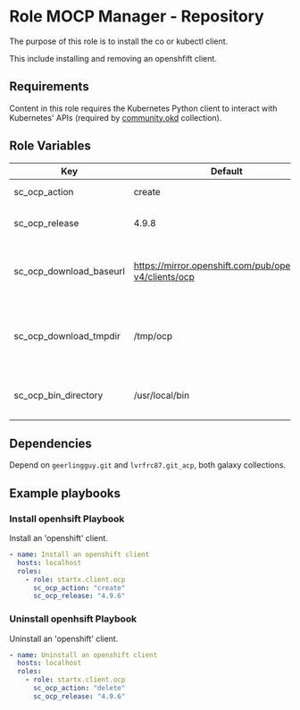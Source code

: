# Role MOCP Manager - Repository

The purpose of this role is to install the co or kubectl client.

This include installing and removing an openshfift client.

## Requirements

Content in this role requires the Kubernetes Python client to interact with Kubernetes' APIs (required by [community.okd](https://galaxy.ansible.com/community/okd) collection).

## Role Variables

| Key                     | Default                                                   | Description                                              |
| ----------------------- | --------------------------------------------------------- | -------------------------------------------------------- |
| sc_ocp_action           | create                                                    | The action to perform                                    |
| sc_ocp_release          | 4.9.8                                                     | Openshift version to install                             |
| sc_ocp_download_baseurl | https://mirror.openshift.com/pub/openshift-v4/clients/ocp | Base url used to download client binaries                |
| sc_ocp_download_tmpdir  | /tmp/ocp                                                  | Temporary directory used to unarchive downloaded content |
| sc_ocp_bin_directory    | /usr/local/bin                                            | Directory used to store binary content                   |

## Dependencies

Depend on `geerlingguy.git` and `lvrfrc87.git_acp`, both galaxy collections.

## Example playbooks

### Install openhsift Playbook

Install an 'openshift' client.

```yaml
- name: Install an openshift client
  hosts: localhost
  roles:
    - role: startx.client.ocp
      sc_ocp_action: "create"
      sc_ocp_release: "4.9.6"
```

### Uninstall openhsift Playbook

Uninstall an 'openshift' client.

```yaml
- name: Uninstall an openshift client
  hosts: localhost
  roles:
    - role: startx.client.ocp
      sc_ocp_action: "delete"
      sc_ocp_release: "4.9.6"
```
